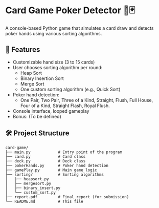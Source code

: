 # Card Game Poker Detector 🎴🃏

A console-based Python game that simulates a card draw and detects poker hands using various sorting algorithms.

## 🧠 Features

- Customizable hand size (3 to 15 cards)
- User chooses sorting algorithm per round:
  - Heap Sort
  - Binary Insertion Sort
  - Merge Sort
  - One custom sorting algorithm (e.g., Quick Sort)
- Poker hand detection:
  - One Pair, Two Pair, Three of a Kind, Straight, Flush, Full House,  
  Four of a Kind, Straight Flash, Royal Flush.
- Console interface, looped gameplay
- Bonus: (To be defined)

## 🛠️ Project Structure

```text
card-game/
├── main.py            # Entry point of the program
├── card.py            # Card class
├── deck.py            # Deck class
├── pokerHands.py      # Poker hand detection
├── gamePlay.py        # Main game logic
├── sorting/           # Sorting algorithms
│   ├── heapsort.py
│   ├── mergesort.py
│   ├── binary_insert.py
│   └── custom_sort.py
├── report.pdf         # Final report (for submission)
└── README.md          # This file
